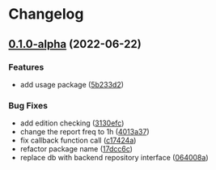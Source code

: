 # Changelog

## [0.1.0-alpha](https://github.com/instill-ai/usage-client/compare/v0.0.0-alpha...v0.1.0-alpha) (2022-06-22)


### Features

* add usage package ([5b233d2](https://github.com/instill-ai/usage-client/commit/5b233d2747eb7981167e7f18728052f01eae4055))


### Bug Fixes

* add edition checking ([3130efc](https://github.com/instill-ai/usage-client/commit/3130efc502aba0167eee59b9b27fd2c2c649429b))
* change the report freq to 1h ([4013a37](https://github.com/instill-ai/usage-client/commit/4013a3777d9f3d0e8db1929addde907c90adefb8))
* fix callback function call ([c17424a](https://github.com/instill-ai/usage-client/commit/c17424a565e463c882c4a64a390564840bd863ca))
* refactor package name ([17dcc6c](https://github.com/instill-ai/usage-client/commit/17dcc6ca283e27904f70c6fd7230551c6eb0bdde))
* replace db with backend repository interface ([064008a](https://github.com/instill-ai/usage-client/commit/064008af9dc5c1bbda3df5b0c37efad8f192fd60))
